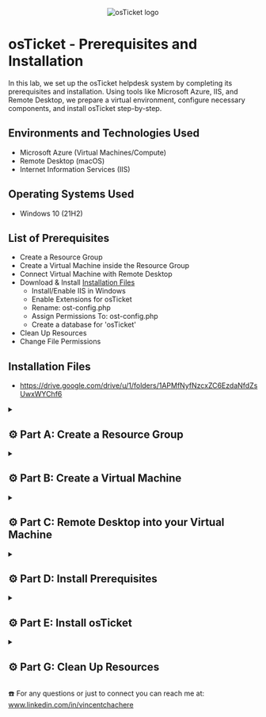 <p align="center">
<img src="https://i.imgur.com/Clzj7Xs.png" alt="osTicket logo"/>
</p>

# osTicket - Prerequisites and Installation

In this lab, we set up the osTicket helpdesk system by completing its prerequisites and installation. Using tools like Microsoft Azure, IIS, and Remote Desktop, we prepare a virtual environment, configure necessary components, and install osTicket step-by-step.

## Environments and Technologies Used

- Microsoft Azure (Virtual Machines/Compute)
- Remote Desktop (macOS)
- Internet Information Services (IIS)

## Operating Systems Used

- Windows 10</b> (21H2)

## List of Prerequisites

- Create a Resource Group
- Create a Virtual Machine inside the Resource Group
- Connect Virtual Machine with Remote Desktop
- Download & Install [Installation Files](https://drive.google.com/drive/u/1/folders/1APMfNyfNzcxZC6EzdaNfdZsUwxWYChf6)
  - Install/Enable IIS in Windows
  - Enable Extensions for osTicket
  - Rename: ost-config.php
  - Assign Permissions To: ost-config.php
  - Create a database for 'osTicket'
- Clean Up Resources
- Change File Permissions

## Installation Files

- https://drive.google.com/drive/u/1/folders/1APMfNyfNzcxZC6EzdaNfdZsUwxWYChf6

<details>

<summary>

## ⚙️ Part A: Create a Resource Group

</summary>

### 1. ) Create a Resurce Group

*For assistance on creating Virtual Machines and Resource Groups go to my other lab [here](https://github.com/vincentchachere/virtual-machine)

<ins>Input the following Information</ins>:

- Resource Group Name: `RG-osTicket`

- Region: `(US) West US 3`

- Click: `Review + Create`

- Click: `Create`

*Double-check spelling when creating resources (e.g., resource groups, virtual machines). Names, regions, and similar inputs cannot be edited after creation. Errors may require deleting and restarting your work.*

<p align="center">
<img width="800" alt="E2C30B0C-FA81-4329-8F23-DBB018C41018" src="https://github.com/vincentchachere/osticket-prereqs/assets/161680745/4829d10a-d483-4c28-93a1-64034a6e0cf3">

</details>

<details>

<summary>

## ⚙️ Part B: Create a Virtual Machine

</summary>

### 2. ) Create a Virtual Machine inside the Resource Group

<ins>Input the following Information</ins>:

*Fill in everything displayed in the image below.*

- Select Resource Group Name: `RG-osTicket` (The one you created in Part A: Step 1)

- Virtual Machine Name: `vm-osticket` (all lowercase)

- Region: `(US) West 3`

- Image: `Windows 10 Pro, version 22H2 - ×64 Gen2`

- Size: `Standard_D45_v3 - 4 vcpus, 16 GiB memory ($140.16/month)`

- Username: `vincentchachere` (this can be whatever you want - just remember it)

- Password: `whatever-you-want` (just remember it)

- Check: The `Licensing` Box

- Select: `Review and Create`

- Click: `Create`

<p align="center">
<img width="800" alt="isolated" src="https://github.com/user-attachments/assets/4081f85f-969f-44ba-b922-173a14e9ac78">
<p align="center">
<img width="800" alt="isolated" src="https://github.com/user-attachments/assets/d2ce647d-88fe-440a-9a34-387d4cc3b56d">

</details>

<details>

<summary>

## ⚙️ Part C: Remote Desktop into your Virtual Machine

</summary>

### 3. ) Connect your Virtual Machine to Remote Desktop

*For assistance on connecting Virtual Machines to Remote Desktop go to Step 5 on [this lab](https://github.com/vincentchachere/virtual-machine)*

- Username: `vincentchachere` (whatever you created in Part B: Step 2)

- Password: `Your Password` (whatever you created in Part B: Step 2)

- Click: `Continue`

<p align="center">
<img width="800" alt="isolated" src="https://github.com/user-attachments/assets/ccaac932-e865-4110-a96e-96d18b5b3cd0">

<br>
<br>
<br>

<ins>Connect your Virtual Machine to Remote Desktop</ins>:

- Uncheck: `All Boxes`

- Click: `Accept`

<p align="center">
<img width="800" alt="isolated" src="https://github.com/vincentchachere/osticket-prereqs/assets/161680745/f59877e2-da56-4767-8cef-54cb4d0fdbe9">

</details>

<details>

<summary>

## ⚙️ Part D: Install Prerequisites

</summary>

### 4. ) Install and Enable IIS in Windows Virtual Machine

<ins>Once inside your Virtual Machine we'll need to Install and Enable IIS by doing the following</ins>:

  - Right-Click: `Start` in the bottom left corner of your screen

  - Select: `Run`

*Or you could just type `run` inside the search bar and press `Enter`*

<p align="center">
<img width="800" alt="isolated" src="https://github.com/vincentchachere/osticket-prereqs/assets/161680745/6f279019-c2f3-4446-b4f1-76e5cf798e2b">

<br>
<br>
<br>

<ins>Install and Enable IIS in Windows Virtual Machine</ins>:

- Type In: `Control Panel`

- Click: `OK`

<p align="center">
<img width="800" alt="isolated" src="https://github.com/user-attachments/assets/789188b7-01d1-45b8-a805-bbd6ff0594aa">

<br>
<br>
<br>

<ins>Install and Enable IIS in Windows Virtual Machine</ins>:

  - Select: `Programs`

<p align="center">
<img width="800" alt="isolated" src="https://github.com/user-attachments/assets/3c279675-4075-4b70-9702-f319b73c7131">

<br>
<br>
<br>

<ins>Install and Enable IIS in Windows Virtual Machine</ins>:

  - Select: `Turn Windows Features On or Off`

<p align="center">
<img width="800" alt="isolated" src="https://github.com/user-attachments/assets/3ef2747d-3665-48a8-9796-a482fd275039">

<br>
<br>
<br>

<ins>Install and Enable IIS in Windows Virtual Machine</ins>:
                              
  - Enable and Expand: `Internet Information Services (IIS)`
 
  - Enable and Expand: `World Wide Web Services`

    - Check: `All Boxes` within this feature's folder

<p align="center">
<img width="800" alt="isolated" src="https://github.com/user-attachments/assets/ece03bc2-ec8a-4392-b658-b98b771be30b">

<br>
<br>
<br>

<ins>Install and Enable IIS in Windows Virtual Machine</ins>

*While still inside the World Wide Web Service folder:*

  - Expand: `Application Development Features` folder

  - Enable: `CGI`

  - Collapse: `Application Development Features` folder

  - Go Back Inside: `World Wide Web Service` folder

<p align="center">
<img width="800" alt="isolated" src="https://github.com/user-attachments/assets/7e2097ad-9abe-4db1-8f70-80c60d46548f">

<br>
<br>
<br>

<ins>Install and Enable IIS in Windows Virtual Machine</ins>:

*Back inside the World Wide Web Service folder:*

  - Enable and Expand: Common HTTP Features

  - Check: `All Boxes` within this feature's folder
 
  - Click: `OK`

<p align="center">
<img width="800" alt="isolated" src="https://github.com/user-attachments/assets/914c53a4-0fc9-45a5-9c9c-663e210b4828">

<br>
<br>
<br>

<ins>Install and Enable IIS in Windows Virtual Machine</ins>:

- Wait for it to load...

- When that's done loading..

- Click: `Close`

<p align="center">
<img width="800" alt="isolated" src="https://github.com/user-attachments/assets/c42e5f4f-43d5-4ef7-812a-d6cced5d7741"><br>

<br>
<br>
<br>

### 5. ) Open Microsoft Edge to Test IIS

*Skip all the prompts it gives you when opening Microsoft edge*

- Open: `Microsoft Edge` Internet Browser

- Click: `Start without your data`

- *Uncheck the Box*

- Clcik :`Conirm and Continue`

- Click: `Continue without this data`

- Uncheck: `the Box`

- Click: `Confirm and start browsing`

<p align="center">
<img width="800" alt="isolated" src="https://github.com/vincentchachere/osticket-prereqs/assets/161680745/1e5c7aa4-97dd-4c8d-a09d-c9cafddda685"><br>

<ins>Testing IIS on Microsoft Edge</ins>:

- Type: `127.0.0.1` into the browser

  - If you do not see the image displayed below then try uninstalling and reinstalling IIS

*The **How To Uninstall and Reinstall Instructions** are directly underneath the image below.*

<p align="center">
<img width="800" alt="isolated" src="https://github.com/vincentchachere/osticket-prereqs/assets/161680745/7c2dae78-f8bb-40ba-9f73-b24d60b25c91">

*<ins>To Uninstall and Reinstall IIS do the following</ins>:*

- *Right-Click: `Start` > Click: `Run`*

- *Type In: `Control` > Click: `Programs`*

- *Click: `Turn Windows on or off`*

- *Uncheck: `IIS` > *Uncheck:* `World Wide Web Services`*

- *Uncheck: `Application Development Features` (Inside World Wide Web Services)*

- *Uncheck: `CGI` (Application Development Features)*

- *Uncheck: `Common HTTP Feautures` (Inside World Wide Web Services)*

- *Uncheck: `HTTP Redirection` (Inside Common HTTP Feautures)*

- *Uncheck: `WebDAV Publishing` (Inside Common HTTP Feautures)*

<br>
<br>
<br>

### 6. ) Download PHP Manager for IIS

*Open the installation files in a separate tab and set up a split screen as shown below for easy access throughout the lab.*

- Open: [Installation Files](https://drive.google.com/drive/u/1/folders/1APMfNyfNzcxZC6EzdaNfdZsUwxWYChf6)

- Double-Click: `PHP ManagerForIIS_v1.5.0.msi`

- Click: The `...` Dots in the upper right of your screen next to the 'Share' button

- Click: `Open in new window`

*I've found that this method is the quickest and most reliable way to ensure a successful download on the first attempt, avoiding multiple tries.* 

<p align="center">
<img width="800" alt="isolated" src="https://github.com/user-attachments/assets/ced7d37b-baf3-4cb4-b165-a35a7185937a">

<br>
<br>
<br>

<ins>Downloading PHP Manager for IIS</ins>:

- Click: `Download anyway`

*You can either wait for it to pop up when its done loading or click the **...** Dots in the upper right corner of your screen then click **Downloads**. As well, you can go to **File Eplorer**, navigate to your **Downloads**, then select **PHP Manager**.*

*Sometimes the file doesn’t pop up after downloading, so I’m showing you both methods to access it.*

<p align="center">
<img width="800" alt="isolated" src="https://github.com/user-attachments/assets/a5b48037-ee60-470d-99bb-c08ce2027c9c">

<br>
<br>
<br>

<ins>Downloading PHP Manager for IIS</ins>:

- Open: the `PHP Manager` download

- Click: `Next`

<p align="center">
<img width="800" alt="isolated" src="https://github.com/vincentchachere/osticket-prereqs/assets/161680745/d259bf88-439b-42cc-9375-166f003d8808">

<br>
<br>
<br>

<ins>Downloading PHP Manager for IIS</ins>:

- Select: `I Agree`

- Click: `Next`

<p align="center">
<img width="800" alt="isolated" src="https://github.com/vincentchachere/osticket-prereqs/assets/161680745/9199a0ea-972d-455c-9408-5365677ed221">

<br>
<br>
<br>

<ins>Downloading PHP Manager for IIS</ins>:

- Click: `Close`

<p align="center">
<img width="800" alt="isolated" src="https://github.com/vincentchachere/osticket-prereqs/assets/161680745/ac09a285-6c4a-4ae0-8c33-2098d337d6f6">

<br>
<br>
<br>

### 7. ) Download Rewrite Module

*Download Rewrite Module the same way you did for PHP Manager*

- Double-Click: `rewrite_amd64_en-US.msi`

- Open: the `rewrite_amd64_en-US.msi` download

- Check: the `I accept the terms in the License Agreement` box

- Click: `Install`

- Click: `Finish`

<p align="center">
<img width="800" alt="isolated" src="https://github.com/user-attachments/assets/4dc65b4d-1b9e-455d-9045-f52b74fad6bd">

<br>
<br>
<br>

### 8. ) Create Directory C:\PHP

- Go To: `File Explorer` > `This PC` > `Windows (C:)`

- Right-Click: The `empty space under the files`

- Go To: `New`

- Click: `Folder`

- Type In: `PHP`

- Press: `Enter`

<p align="center">
<img width="800" alt="isolated" src="https://github.com/user-attachments/assets/d22ce8c2-06e5-4c52-b4c4-e6a0209efbc9">

<br>
<br>
<br>

<ins>Creating PHP Directory</ins>:

*You should see your new PHP Directory inside your Windows (c:) Drive when your done.*

<p align="center">
<img width="800" alt="isolated" src="https://github.com/user-attachments/assets/1b5f5158-5e53-4950-8907-a23d7bd42c05">

<br>
<br>
<br>

### 9. ) Download php-7.3.8 and Unzip it into the Directory (C:\PHP) you just created

- Download: `php-7.3.8-nts-Win32-VC15-x86.zip`

- Go To: `File Explorer` > `This PC` > `Downloads`

- Righ-Click: `php-7.3.8-nts-Win32-VC15-x86.zip`

- Select: `Extract All`

<p align="center">
<img width="800" alt="isolated" src="https://github.com/user-attachments/assets/f850a7c2-2107-4113-9934-099ddeb63a12">

<br>
<br>
<br>

<ins>Download php-7.3.8 and Unzip it into the Directory (C:\PHP) you just created</ins>:

- Click: `Browse`

<p align="center">
<img width="800" alt="isolated" src="https://github.com/user-attachments/assets/557f2ee5-5215-4f94-ab3e-4b1e64f625a0">

<br>
<br>
<br>

<ins>Download php-7.3.8 and Unzip it into the Directory (C:\PHP) you just created</ins>:

- Go To: `This PC` > `Windows (C:)` > `PHP`

- - Click: `Select Folder`

<p align="center">
<img width="800" alt="isolated" src="https://github.com/user-attachments/assets/3b00bffe-4b2b-4a8d-9777-7dfcff1a4fd9">

<br>
<br>
<br>

<ins>Download php-7.3.8 and Unzip it into the Directory (C:\PHP) you just created</ins>:

- Click: `Extract`

<p align="center">
<img width="800" alt="isolated" src="https://github.com/user-attachments/assets/bd6f48c3-9c8c-45bf-a96a-b01e47f70184">

<br>
<br>
<br>

<ins>Verify the php-7.3.8 made it into the PHP Directory</ins>:

- Go Back To: `This PC` > `Windows (C:)` > `PHP`

*You will now see the **php.7.3.8** file inside the PHP directory, as shown in the image below.*

<p align="center">
<img width="800" alt="isolated" src="https://github.com/vincentchachere/osticket-prereqs/assets/161680745/c6511b61-033a-46ff-9714-50b664e19c73"><br>

<br>
<br>
<br>

### 10. ) Download VC_redist.x86.exe

- Download and Open: `VC_redist.x86.exe`

- Check: the `I agree to the license terms and conditions` Box

- Click: `Install`

<p align="center">
<img width="800" alt="isolated" src="https://github.com/vincentchachere/osticket-prereqs/assets/161680745/170a61c1-fe3c-419f-8059-269bf6a5455c"><br>

<br>
<br>
<br>

<ins>Download VC_redist.x86.exe for IIS</ins>:

*When it is done installing..*

- Click: `Close`

<p align="center">
<img width="800" alt="isolated" src="https://github.com/vincentchachere/osticket-prereqs/assets/161680745/57eb8907-d6da-4abc-b39b-5d945d62c55f"><br>

<br>
<br>
<br>

### 11. ) Download MySQL 5.5.62

- Download and Open: `MySQL 5.5.62`

  - Click: `Next`

<p align="center">
<img width="800" alt="isolated" src="https://github.com/vincentchachere/osticket-prereqs/assets/161680745/44a36637-43cc-4fcb-9d9b-6eb64c4315a4"><br>

<br>
<br>
<br>

<ins>Download MySQL 5.5.62 for IIS</ins>:

- Check: the `I accept the terms in the License Agreement` box

- Click: `Next`

<p align="center">
<img width="800" alt="isolated" src="https://github.com/vincentchachere/osticket-prereqs/assets/161680745/1a768122-511d-44ef-a428-8a4dce09c2f9"><br>

<br>
<br>
<br>

<ins>Download MySQL 5.5.62 for IIS</ins>:

- Select: `Typical Setup`

- Click: `Next`

<p align="center">
<img width="800" alt="isolated" src="https://github.com/vincentchachere/osticket-prereqs/assets/161680745/14c18df3-e9ee-4cf9-a0e7-d2631f3beedf"><br>

<br>
<br>
<br>

<ins>Download MySQL 5.5.62 for IIS</ins>:

- Click: `Install`

<p align="center">
<img width="800" alt="isolated" src="https://github.com/vincentchachere/osticket-prereqs/assets/161680745/f09cc5cc-9262-4951-b2ef-82d39e43ab70">

<br>
<br>
<br>

<ins>Download MySQL 5.5.62 for IIS</ins>:

- Check: the `Launch the MySQL Instance Configuration Wizard` box

- Click: `Finish`

<p align="center">
<img width="800" alt="isolated" src="https://github.com/vincentchachere/osticket-prereqs/assets/161680745/110fd673-4225-4d28-968b-d4f0535e39b2">

<br>
<br>
<br>

<ins>Download MySQL 5.5.62 for IIS</ins>:

- Click: `Next`

<p align="center">
<img width="800" alt="isolated" src="https://github.com/vincentchachere/osticket-prereqs/assets/161680745/61f88e18-96bf-4991-9ad1-1222abf6cd00">

<br>
<br>
<br>

<ins>Download MySQL 5.5.62 for IIS</ins>:

- Select: `Standard Confirguration`

- Click: `Next`

<p align="center">
<img width="800" alt="isolated" src="https://github.com/vincentchachere/osticket-prereqs/assets/161680745/16837f9b-9535-4306-8b45-93a1c984e611">

<br>
<br>
<br>

<ins>Download MySQL 5.5.62 for IIS</ins>:

- Make sure your screen matches the image below and once you verify that it does..&darr;

- Click: `Next`

<p align="center">
<img width="800" alt="isolated" src="https://github.com/vincentchachere/osticket-prereqs/assets/161680745/bcf52378-fb29-4fe8-8d2a-7ce1657bf457">

<br>
<br>
<br>

<ins>Download MySQL 5.5.62 for IIS</ins>:

- Type In: `The password you used to log into remote desktop.`

  - Click: `Next`

<p align="center">
<img width="800" alt="isolated" src="https://github.com/vincentchachere/osticket-prereqs/assets/161680745/cec6d46c-46d7-4db1-a897-deee162df7c8">

<br>
<br>
<br>

<ins>Download MySQL 5.5.62 for IIS</ins>:

*When it's done configuring..*

- Click : `Finish`

<p align="center">
<img width="800" alt="isolated" src="https://github.com/vincentchachere/osticket-prereqs/assets/161680745/bccc6a00-de77-4266-a7f3-e5c12eb30c1b">

<br>
<br>
<br>

### 12. ) Open IIS as an Administrator and Register PHP from within IIS

- Search: `IIS`

- Right-Click: `IIS`

- Select: `Run as Administrator`

<p align="center">
<img width="800" alt="isolated" src="https://github.com/vincentchachere/osticket-prereqs/assets/161680745/a4190c4b-6bfe-4185-91f8-a141afcc24f5">

<br>
<br>
<br>

<ins>Open IIS as an Administrator and Register PHP from within IIS</ins>:

- Double-Click: `PHP Manager`

<p align="center">
<img width="800" alt="isolated" src="https://github.com/vincentchachere/osticket-prereqs/assets/161680745/44aefc87-57e7-4c5a-8087-b0d5548c57d1">

<br>
<br>
<br>

<ins>Open IIS as an Administrator and Register PHP from within IIS</ins>:

- Click: `Register vew PHP version`

- Click: the `...` box

<p align="center">
<img width="800" alt="isolated" src="https://github.com/user-attachments/assets/c9cc72d0-35ac-478c-8378-073a0378b976">

<br>
<br>
<br>

<ins>Open IIS as an Administrator and Register PHP from within IIS</ins>:

- Follow this path: `This PC` > `Windows (C:)` > `PHP`

- Select: `php-cgi`

- Click: `Open`

<p align="center">
<img width="800" alt="isolated" src="https://github.com/user-attachments/assets/12b3b793-20da-4d32-bd71-8fbb3798019a">

<br>
<br>
<br>

<ins>Open IIS as an Administrator and Register PHP from within IIS</ins>:

- Click: `OK`

<p align="center">
<img width="800" alt="isolated" src="https://github.com/user-attachments/assets/bf4becfe-54d8-40e7-9f36-195476f484ee">

<br>
<br>
<br>

<ins>Open IIS as an Administrator and Register PHP from within IIS</ins>:

- Click: the `Home` icon in the upper right corner of IIS Window

<p align="center">
<img width="800" alt="isolated" src="https://github.com/user-attachments/assets/ae80d892-4d1d-4665-83d0-6e4605a2a7c4">

<br>
<br>
<br>

<ins>Open IIS as an Administrator and Register PHP from within IIS</ins>:

- Click: `Restart`

<p align="center">
<img width="800" alt="isolated" src="https://github.com/user-attachments/assets/7c0012c9-4c31-42a0-bfc2-4911bc46dae3">

</details>

<details>

<summary>

## ⚙️ Part E: Install osTicket

</summary>

### 13. ) Install osTicket v1.15.8

- Download: `osTicket`

- Open File Explorer and Go To: `This PC` > `Downloads` > `osTicket--v1.15.8`

<p align="center">
<img width="800" alt="isolated" src="https://github.com/user-attachments/assets/52102f4a-e0da-449e-844e-0117394c61a7">

<br>
<br>
<br>

<ins>Install osTicket</ins>:

- Open: A Second `File Explorer`

- In The Second File Explorer Go To: `This PC` > `Windows (C:)` > `inetpub` > `wwwroot`

- Drag and Drop: `upload` from the first File Explorer into the `wwwroot` that's inside the second File Explorer

<p align="center">
<img width="800" alt="isolated" src="https://github.com/vincentchachere/osticket-prereqs/assets/161680745/54aa0527-e724-48f3-898c-0c1797462f43">

<br>
<br>
<br>

<ins>Install osTicket</ins>:

- Right-Click: `upload` (*the **upload** that is in the new File Explorer you just opened*)

- Click: `Rename`

<p align="center">
<img width="800" alt="isolated" src="https://github.com/vincentchachere/osticket-prereqs/assets/161680745/a92db299-809a-40c2-b194-9ba4b6f01f6b">

<br>
<br>
<br>

<ins>Install osTicket</ins>:

- Type In: `osTicket`

- Press: `Enter`

*Spell the folder name exactly as **osTicket** (capital **T**, everything else lowercase) to avoid breaking hardcoded paths, file references, and configuration dependencies that are in the core PHP files, configuration files (`ost-config.php`), and web server settings.*

<p align="center">
<img width="800" alt="isolated" src="https://github.com/vincentchachere/osticket-prereqs/assets/161680745/2f19fba0-01d9-413c-97b3-8fc1b71c78f2">

<br>
<br>
<br>

### 14. ) Refresh the osTicket site in your browser and observe the changes

- Open: `IIS` <ins>as an Administrator</ins>

<p align="center">
<img width="800" alt="isolated" src="https://github.com/vincentchachere/osticket-prereqs/assets/161680745/c9e6f828-a8e4-4087-be9a-c257ac61efbf">

<br>
<br>
<br>

<ins>Refresh the osTicket site in your browser and observe the changes</ins>:

- Click: `Restart`

<p align="center">
<img width="800" alt="isolated" src="https://github.com/user-attachments/assets/7c0012c9-4c31-42a0-bfc2-4911bc46dae3">

<br>
<br>
<br>

<ins>Refresh the osTicket site in your browser and observe the changes</ins>:

- Inside PHP Manager Go to: `Sites` > `Default Web Site` > `osTicket`

- Click: `Browse*: 80`

*Observe the features currently enabled and disabled within the osTicket browser. After enabling additional extensions in the next step, you’ll notice a few more features marked as enabled.*

<p align="center">
<img width="800" alt="isolated" src="https://github.com/user-attachments/assets/b3e46f6b-749d-4fec-a936-3231950c0228">

<br>
<br>
<br>

### 15. ) Enable Extensions for osTicket

- Inside PHP Manager Go to: `Sites` > `Default Web Site` > `osTicket`

- Double-Click: `PHP Manager`

<p align="center">
<img width="800" alt="isolated" src="https://github.com/vincentchachere/osticket-prereqs/assets/161680745/d8d229e0-b240-4d9e-a330-752da0a27c6e">

<br>
<br>
<br>

<ins>Enable Extensions for osTicket</ins>:

- Click: `Enable or Disable Extensions`

<p align="center">
<img width="800" alt="isolated" src="https://github.com/user-attachments/assets/3b9e68b0-bc9c-4c13-b91e-337c98b91844">

<br>
<br>
<br>

<ins>Enable Extensions for osTicket</ins>:

- Right-Click: `php_imap.dll`

- Click: `Enable`

<p align="center">
<img width="800" alt="isolated" src="https://github.com/vincentchachere/osticket-prereqs/assets/161680745/fb7ac977-81e9-41b7-a397-34b53643734c">

<br>
<br>
<br>

<ins>Enable Extensions for osTicket</ins>:

- Right-Click: `php_intl.dll`

- Click: `Enable`

<p align="center">
<img width="800" alt="isolated" src="https://github.com/vincentchachere/osticket-prereqs/assets/161680745/fc6242b4-4676-4d9a-8432-8b7b728dcda4">

<br>
<br>
<br>

<ins>Enable Extensions for osTicket</ins>:

- Right-Click: `php_opache.dll`

- Click: `Enable`

<p align="center">
<img width="800" alt="isolated" src="https://github.com/vincentchachere/osticket-prereqs/assets/161680745/063d7e76-b27c-454f-b2ff-eed9ed49343d">

<ins>Enable Extensions for osTicket</ins>:

*Verify all your extensions were enabled*

- You should see the 3 following extensions in the `enabled` section:

  - php_imap.dll
 
  - php_intl.dll

  - php_opache.dll

<p align="center">
<img width="800" alt="isolated" src="https://github.com/user-attachments/assets/d07178ce-15be-4b69-af43-f9c5107d5bb7">

<br>
<br>
<br>

<ins>Enable Extensions for osTicket</ins>:

- Refresh: the `osTicket in your browser` and observe the changes

- Refresh: `IIS Manager`

- Click: `Browse*:80 (http)`

<p align="center">
<img width="800" alt="isolated" src="https://github.com/user-attachments/assets/bc60f3d9-52eb-40db-931b-4de82d184253">

<br>
<br>
<br>

### 16. ) Rename: ost-config.php

- Open File Explorer and Go To: `This PC` > `Windows (C:)` > `inetpub` > `wwwroot`

- Double-Click: `osTicket`

<p align="center">
<img width="800" alt="isolated" src="https://github.com/vincentchachere/osticket-prereqs/assets/161680745/b38819f3-c9e7-4c11-a6e0-f39d3de4f4ee">

<br>
<br>
<br>

<ins>Rename: ost-config.php</ins>:

*Scroll all the way down within the **include** folder*

- Double-Click: `include`

<p align="center">
<img width="800" alt="isolated" src="https://github.com/vincentchachere/osticket-prereqs/assets/161680745/3f8b1c3c-01c9-46a2-a23e-5336a441bfd3">

<br>
<br>
<br>

<ins>Rename: ost-config.php</ins>:

- Right-Click: `ost-sampleconfig.php`

  - Click: `Rename`

  - Rename: `ost-sampleconfig.php`
 
  - To: `ost-config.php`
 
  - Press: `Enter` when done typing in the name

<p align="center">
<img width="800" alt="isolated" src="https://github.com/vincentchachere/osticket-prereqs/assets/161680745/c0e4ab41-43ce-4591-8454-4eae38bec613">

<br>
<br>
<br>

17. ) Assign Permissions To: ost-config.php

- Right-Click: `ost-config.php`

- Click: `Properties`

<p align="center">
<img width="800" alt="isolated" src="https://github.com/user-attachments/assets/94df787f-4506-47ae-bc96-4bcc1d8bd9a0">

<br>
<br>
<br>

<ins>Assign Permissions To: ost-config.php</ins>:

- Click: `Security`

- Click: `Advanced`

- Select: `Disable Inheritance`

- Click: `Remove all inherited permissions from this object`

<p align="center">
<img width="800" alt="isolated" src="https://github.com/user-attachments/assets/b80a7030-5965-471d-a583-09df1697d833">

<br>
<br>
<br>

<ins>Assign Permissions To: ost-config.php</ins>:

- Click: `Add` > `Select a principal` > Enter the Object Name: `Everyone` > Click: `Check Names`

- Click: `OK`

<p align="center">
<img width="800" alt="isolated" src="https://github.com/user-attachments/assets/415292b6-fd23-4f4c-a781-1f45c2d4727f">

<br>
<br>
<br>

<ins>Assign Permissions To: ost-config.php</ins>:

- Select: `Full Control` *(make sure all boxes are checked as seen in the image below)*

- Click: `OK`

- Click: `OK` again

<p align="center">
<img width="800" alt="isolated" src="https://github.com/user-attachments/assets/164a3e42-9c4a-4363-9742-0fd445f68d93">

<br>
<br>
<br>

### 18. ) Restart IIS Manager and Continue Setting Up osTicket in the Browser

- Click: `Restart`

- Click: `Continue` 

<p align="center">
<img width="800" alt="isolated" src="https://github.com/user-attachments/assets/1132dfa8-668a-4180-a0bf-a78108e571ff">

<br>
<br>
<br>

<ins>Continue Setting up osTicket in the browser</ins>:

  - Helpdesk Name: `Helpdesk`

  - Default Email: `firstname@helper.com`

  - First Name: *AnythingYouWant* (*just remember it*)

  - Last Name: *AnythingYouWant* (*just remember it*)

  - Email Address: `firstname@gmail.com`

  - Username: *AnythingYouWant* (*just remember it*)

  - Password: *AnythingYouWant* (*just remember it*)

*Before finishing the setup you need to download HiediSQL first, so go to the next. We'll come back to this after, leave it as is.*

<p align="center">
<img width="800" alt="isolated" src="https://github.com/vincentchachere/osticket-prereqs/assets/161680745/25255d72-3702-4528-9c1a-180bd627eac6">

<br>
<br>
<br>

### 19. ) Download and Install HeidiSQL

- Download: `HiediSQL`

- Open: `HiediSQL`

- Select: the `I accept the agreement`

- Click: `Next` until you reach the **Ready to Install**

- 

<p align="center">
<img width="800" alt="isolated" src="https://github.com/vincentchachere/osticket-prereqs/assets/161680745/b9122a6b-f4c2-4055-95f8-86951eab4e8b">

<br>
<br>
<br>

<ins>Installing HeidiSQL</ins>:

- Click: `Install`

- Click: `Finish` then..

- Click: `Skip`

<p align="center">
<img width="800" alt="isolated" src="https://github.com/vincentchachere/osticket-prereqs/assets/161680745/0411ef50-139c-47df-8316-a93dbe99e028">

<br>
<br>
<br>

<ins>Installing HeidiSQL</ins>:

- User: `root`

- Password: `The one you created earlier`

- Click: `Open` to connect to session

<p align="center">
<img width="800" alt="isolated" src="https://github.com/vincentchachere/osticket-prereqs/assets/161680745/51779cfc-4be7-4a12-8a82-944298bc67bd">

<br>
<br>
<br>

### 20. ) Create a Database for osTicket called `osTicket`

- Right-Click: `Unamed`

- Click: `Create new`

- Click: `Database`

<p align="center">
<img width="800" alt="isolated" src="https://github.com/vincentchachere/osticket-prereqs/assets/161680745/1ff3b586-e13e-43e6-9bf4-35e5bc921f57">

<br>
<br>
<br>

<ins>Create a Database for osTicket called **osTicket**</ins>:

- Type In: `osTicket` be sure to type it in exactly like that (*capital **T** lowercase everything else*)

- Click: `OK`

<p align="center">
<img width="800" alt="isolated" src="https://github.com/vincentchachere/osticket-prereqs/assets/161680745/8c806266-acbb-492c-a24b-e33bee43957f">

<br>
<br>
<br>

### 21. ) Continue Setting up osTicket in the browser

- MySQL Database: `osTicket`

- MySQL Username: `root`

- MySQL Password: `The one you created earlier`

- Click: `Install Now`

<p align="center">
<img width="800" alt="isolated" src="https://github.com/vincentchachere/osticket-prereqs/assets/161680745/6fe660ac-3e26-4c95-aa79-ef671d26c8fe">

<br>
<br>
<br>

#### Congratulations! Hopefully osTicket is installed with no errors, but we are not finished just yet!

*Go to the next part to continue finishing this lab*

<p align="center">
<img width="800" alt="isolated" src="https://github.com/vincentchachere/osticket-prereqs/assets/161680745/7f4988fb-ea09-4432-b689-dedfe5b96449">

</details>

<details>

<summary>

## ⚙️ Part G: Clean Up Resources

</summary>

### 22. ) Clean Up Resources

*Browse to your help desk login page:* `http://localhost/osTicket/scp/login.php`

<ins>Before logging in we need to do 2 Things</ins>:

- 1st Thing: Delete **setup** folder inside osTicket folder

- 2nd Thing: Change File Permissions for **ost-config.php** by Setting it's Permissions to `Read only`

  - Go To: This PC > inetpub > wwwroot > osTicket > include > `ost-config.php`

<p align="center">
<img width="800" alt="isolated" src="https://github.com/user-attachments/assets/b9d87a44-1ed6-4cab-aa7f-bc5d1cac736f">

<br>
<br>
<br>

<ins>Cleaning Up Resources: Deleting **setup** folder inside osTicket</ins>:
  
- Go To: This PC > inetpub > wwwroot > `osTicket`

- Delete: `setup` folder

*ONLY DELETE THE `setup` PART - NOT THE WHOLE THING*

<p align="center">
<img width="800" alt="isolated" src="https://github.com/user-attachments/assets/6698c705-e677-4ab2-a88c-5bc268dd3ec3">

<br>
<br>
<br>

<ins>Change File Permissions for **ost-config.php** to **Read Only**</ins>:

- Go To: This PC > inetpub > wwwroot > osTicket > include > *`ost-config.php`*

*Scroll all the way down*

- Right-Click: `ost-config.php`
 
- Select: `Properties`

<p align="center">
<img width="800" alt="isolated" src="https://github.com/vincentchachere/osticket-prereqs/assets/161680745/a532e9ec-56e1-44a6-a8e1-7e02bf41ef61">

<br>
<br>
<br>

<ins>Change File Permissions for **ost-config.php** to **Read Only**</ins>:

- Go To: `Security` > `Advanced` > `Edit`

<p align="center">
<img width="800" alt="isolated" src="https://github.com/user-attachments/assets/2a6d1252-bbe4-40e9-ad8d-f95e948e9d53">

<br>
<br>
<br>

<ins>Change File Permissions for **ost-config.php** to **Read Only**</ins>:

- Only Check: `Read` and `Read & execute` 

  - Uncheck: `Full Control`

  - Uncheck: `Modify`

  - Uncheck: `Write`

- Click: `Apply`

- Click: `Ok`

- Click: `Ok`

<p align="center">
<img width="800" alt="isolated" src="https://github.com/user-attachments/assets/c3e6a61a-383a-48e1-a867-795dce74c678">

<br>
<br>
<br>

### 23. ) Login To: http://localhost/osTicket/scp/login.php

- Username: *`The one you created at Part E: Step 21`*

- Password: *`The one you created at Part E: Step 21`*

<p align="center">
<img width="800" alt="isolated" src="https://github.com/vincentchachere/osticket-prereqs/assets/161680745/1b7c8e91-5375-40d9-90c2-45c2fcf7aef1">

<br>
<br>
<br>

### Now you are successfully inside osTicket!

<p align="center">
<img width="800" alt="isolated" src="https://github.com/vincentchachere/osticket-prereqs/assets/161680745/ef1ee657-b978-4494-acb7-7a4e3585acca">

<br>
<br>
<br>

### Here is the End Users osTicket URL for the next lab that builds off this one:

- http://localhost/osTicket/ 

<p align="center">
<img width="800" alt="isolated" src="https://github.com/vincentchachere/osticket-prereqs/assets/161680745/e5bb86f6-de48-47f3-bcb5-97cbb620e6d8">

</details>

☎️ For any questions or just to connect you can reach me at: www.linkedin.com/in/vincentchachere
